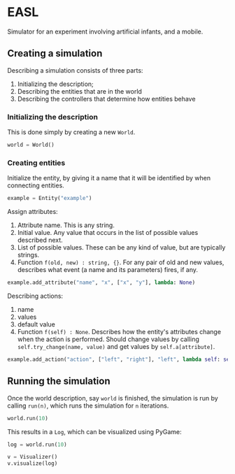 # EASL
Simulator for an experiment involving artificial infants, and a mobile.

## Creating a simulation
Describing a simulation consists of three parts:

1. Initializing the description;
2. Describing the entities that are in the world
3. Describing the controllers that determine how entities behave

### Initializing the description
This is done simply by creating a new `World`.

```python
world = World()
```

### Creating entities
Initialize the entity, by giving it a name that it will be identified by when
connecting entities.

```python
example = Entity("example")
```

Assign attributes:

1. Attribute name. This is any string.
2. Initial value. Any value that occurs in the list of possible values described
next.
3. List of possible values. These can be any kind of value, but are typically
strings.
4. Function `f(old, new) : string, {}`. For any pair of old and new values,
describes what event (a name and its parameters) fires, if any.

```python
example.add_attribute("name", "x", ["x", "y"], lambda: None)
```

Describing actions:

1. name
2. values
3. default value
4. Function `f(self) : None`. Describes how the entity's attributes change when
the action is performed. Should change values by calling
`self.try_change(name, value)` and get values by `self.a[attribute]`.

```python
example.add_action("action", ["left", "right"], "left", lambda self: self.a["name"] = "y")
```

## Running the simulation

Once the world description, say `world` is finished, the simulation is run by
calling `run(n)`, which runs the simulation for `n` iterations.

```python
world.run(10)
```

This results in a `Log`, which can be visualized using PyGame:

```python
log = world.run(10)

v = Visualizer()
v.visualize(log)
```
